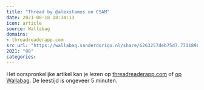 ```yaml
---
title: "Thread by @alexstamos on CSAM"
date: 2021-08-18 18:34:13
icon: article
source: Wallabag
domains:
- threadreaderapp.com
src_url: "https://wallabag.sanderdorigo.nl/share/6263257deb75d7.77118981"
2021: "08"
categories:
---
```

Het oorspronkelijke artikel kan je lezen op [threadreaderapp.com](https://threadreaderapp.com/thread/1424054565658193920.html) of [op Wallabag](https://wallabag.sanderdorigo.nl/share/6263257deb75d7.77118981). De leestijd is ongeveer 5 minuten.